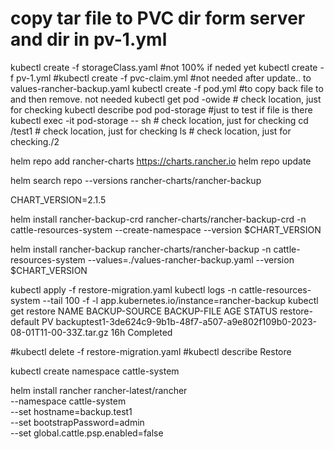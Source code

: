  
# copy tar file to PVC dir form server and dir in pv-1.yml
 
kubectl create -f storageClass.yaml #not 100% if neded yet
kubectl create -f pv-1.yml
#kubectl create -f pvc-claim.yml   #not needed after update.. to values-rancher-backup.yaml
kubectl create -f pod.yml  #to copy back file to and then remove. not needed
kubectl get pod -owide   # check location, just for checking
kubectl describe pod pod-storage #just to test if file is there
kubectl exec -it pod-storage -- sh # check location, just for checking
cd /test1 # check location, just for checking
ls # check location, just for checking./2
 
 
helm repo add rancher-charts https://charts.rancher.io
helm repo update
 
 
helm search repo --versions rancher-charts/rancher-backup
 
CHART_VERSION=2.1.5
 
helm install rancher-backup-crd rancher-charts/rancher-backup-crd -n cattle-resources-system --create-namespace --version $CHART_VERSION
 
helm install rancher-backup rancher-charts/rancher-backup -n cattle-resources-system --values=./values-rancher-backup.yaml  --version $CHART_VERSION
 
kubectl apply -f restore-migration.yaml
kubectl logs -n cattle-resources-system --tail 100 -f -l app.kubernetes.io/instance=rancher-backup
kubectl get restore
NAME              BACKUP-SOURCE   BACKUP-FILE                                                                    AGE   STATUS
restore-default   PV              backuptest1-3de624c9-9b1b-48f7-a507-a9e802f109b0-2023-08-01T11-00-33Z.tar.gz   16h   Completed
 
#kubectl delete -f restore-migration.yaml
#kubectl describe Restore
 
 
kubectl create namespace cattle-system
 
helm install rancher rancher-latest/rancher \
  --namespace cattle-system \
  --set hostname=backup.test1 \
  --set bootstrapPassword=admin \
  --set global.cattle.psp.enabled=false
 
